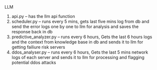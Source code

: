 LLM
1.	api.py – has the llm api function
2.	scheduler.py – runs every 5 mins, gets last five mins log from db and send the error logs one by one to llm for analysis and saves the response back in db
3.	predictive_analyzer.py – runs every 6 hours, Gets the last 6 hours logs and the context from knowledge base in db and sends it to llm for getting failiure risk servers
4.	ddos_analyser.py – runs every 6 hours, Gets the last 5 mins network logs of each server and sends it to llm for processing and flagging potential ddos attacks
